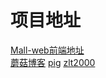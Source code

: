 # 项目地址

[Mall-web前端地址](http://www.macrozheng.com/#/deploy/mall_deploy_web)  \
[蘑菇博客](https://gitee.com/moxi159753/mogu_blog_v2)
[pig](https://gitee.com/log4j/pig?\_from=gitee_search)
[zlt2000](https://gitee.com/zlt2000/microservices-platform?\_from=gitee_search)
